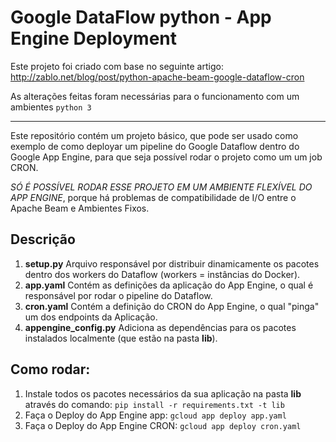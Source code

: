 # Google DataFlow python - App Engine Deployment
Este projeto foi criado com base no seguinte artigo:
http://zablo.net/blog/post/python-apache-beam-google-dataflow-cron

As alterações feitas foram necessárias para o funcionamento com um ambientes `python 3`

---
Este repositório contém um projeto básico, que pode ser usado como exemplo de como deployar um pipeline do Google Dataflow dentro do Google App Engine, para que seja possível rodar o projeto como um um job CRON.

*SÓ É POSSÍVEL RODAR ESSE PROJETO EM UM AMBIENTE FLEXÍVEL DO APP ENGINE*, porque há problemas de compatibilidade de I/O entre o Apache Beam e Ambientes Fixos.

## Descrição
1. **setup.py** Arquivo responsável por distribuir dinamicamente os pacotes dentro dos workers do Dataflow (workers = instâncias do Docker). 
1. **app.yaml** Contém as definições da aplicação do App Engine, o qual é responsável por rodar o pipeline do Dataflow.
1. **cron.yaml** Contém a definição do CRON do App Engine, o qual "pinga" um dos endpoints da Aplicação. 
1. **appengine_config.py** Adiciona as dependências para os pacotes instalados localmente (que estão na pasta **lib**).

## Como rodar:
1. Instale todos os pacotes necessários da sua aplicação na pasta **lib** através do comando: ```pip install -r requirements.txt -t lib```
1. Faça o Deploy do App Engine app: ```gcloud app deploy app.yaml```
1. Faça o Deploy do App Engine CRON: ```gcloud app deploy cron.yaml```
